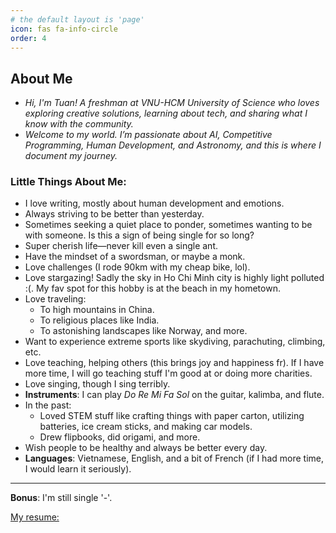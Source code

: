 ```yaml
---
# the default layout is 'page'
icon: fas fa-info-circle
order: 4
---
```


<!-- > Add Markdown syntax content to file `_tabs/about.md`{: .filepath } and it will show up on this page.

#
{: .prompt-tip } -->

## About Me  

- *Hi, I'm Tuan! A freshman at VNU-HCM University of Science who loves exploring creative solutions, learning about tech, and sharing what I know with the community.*  
- *Welcome to my world. I’m passionate about AI, Competitive Programming, Human Development, and Astronomy, and this is where I document my journey.*  

### Little Things About Me:  
- I love writing, mostly about human development and emotions.  
- Always striving to be better than yesterday.  
- Sometimes seeking a quiet place to ponder, sometimes wanting to be with someone. Is this a sign of being single for so long?  
- Super cherish life—never kill even a single ant.  
- Have the mindset of a swordsman, or maybe a monk.  
- Love challenges (I rode 90km with my cheap bike, lol).
- Love stargazing! Sadly the sky in Ho Chi Minh city is highly light polluted :(. My fav spot for this hobby is at the beach in my hometown.
- Love traveling:  
  - To high mountains in China.  
  - To religious places like India.  
  - To astonishing landscapes like Norway, and more.  
- Want to experience extreme sports like skydiving, parachuting, climbing, etc.  
- Love teaching, helping others (this brings joy and happiness fr). If I have more time, I will go teaching stuff I'm good at or doing more charities.
- Love singing, though I sing terribly.
- **Instruments**: I can play *Do Re Mi Fa Sol* on the guitar, kalimba, and flute.  
- In the past:  
  - Loved STEM stuff like crafting things with paper carton, utilizing batteries, ice cream sticks, and making car models.  
  - Drew flipbooks, did origami, and more.  
- Wish people to be healthy and always be better every day.  
- **Languages**: Vietnamese, English, and a bit of French (if I had more time, I would learn it seriously).  

---  

**Bonus**: I'm still single '-'.  


[My resume:](/assets/resume/my_resume.pdf) 